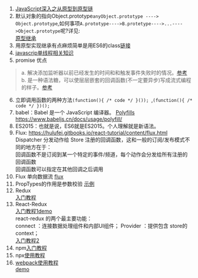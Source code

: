 1. [JavaScript深入之从原型到原型链](https://github.com/lwwjxz/Blog/blob/master/articles/%E6%B7%B1%E5%85%A5%E7%B3%BB%E5%88%97%E6%96%87%E7%AB%A0/JavaScript%E6%B7%B1%E5%85%A5%E4%B9%8B%E4%BB%8E%E5%8E%9F%E5%9E%8B%E5%88%B0%E5%8E%9F%E5%9E%8B%E9%93%BE.md)
2. 默认对象的指向Object.prototype`anyObject.prototype ----> Object.prototype`,如何事项`A.prototype---->B.protetype---->...---->Object.prototype`呢?详见:   
[原型继承](https://www.liaoxuefeng.com/wiki/001434446689867b27157e896e74d51a89c25cc8b43bdb3000/0014344997013405abfb7f0e1904a04ba6898a384b1e925000)  
3. 用原型实现继承有点麻烦简单是用ES6的class[链接](https://www.liaoxuefeng.com/wiki/001434446689867b27157e896e74d51a89c25cc8b43bdb3000/001458267339633fd3a83c597d04b5fb59f7d1f6792efb3000)  
4. [javascrip单线程相关知识](https://github.com/JChehe/blog/blob/master/posts/%E5%85%B3%E4%BA%8EJavaScript%E5%8D%95%E7%BA%BF%E7%A8%8B%E7%9A%84%E4%B8%80%E4%BA%9B%E4%BA%8B.md)  
5. promise 优点
  >a. 解决添加监听器以前已经发生的时间和和触发事件失败时的情况。[参考](https://developers.google.com/web/fundamentals/primers/promises?hl=zh-cn#whats-all-the-fuss-about)  
  >b. 是一种语法糖，可以使层层嵌套的回调函数(不一定要异步)写成流式编程的样子。[参考](https://stackoverflow.com/questions/26076511/handling-multiple-catches-in-promise-chain)   
6. 立即调用函数的两种方法`(function(){ /* code */ }()); `,`(function(){ /* code */ })(); `  
7. babel：Babel 是一个 JavaScript 编译器。
[Polyfills](https://blog.csdn.net/wang16510/article/details/8960312)  
https://www.babeljs.cn/docs/usage/polyfill/
8. ES2015：也就是说，ES6就是ES2015。个人理解就是新语法。  
9. Flux:
https://hulufei.gitbooks.io/react-tutorial/content/flux.html  
Dispatcher 分发动作给 Store 注册的回调函数，这和一般的订阅/发布模式不同的地方在于：  
回调函数不是订阅到某一个特定的事件/频道，每个动作会分发给所有注册的回调函数  
回调函数可以指定在其他回调之后调用  
7. Flux 单向数据流 [flux](https://hulufei.gitbooks.io/react-tutorial/content/flux.html)  
8. PropTypes的作用是参数校验  [示例](https://doc.react-china.org/docs/typechecking-with-proptypes.html)   
9. Redux   
[入门教程](https://segmentfault.com/a/1190000011474522)  
10. React-Redux   
[入门教程1](https://segmentfault.com/a/1190000010851224)[demo](https://github.com/lwwjxz/react-redux-test)    
react-redux 的两个最主要功能：  
connect ：连接数据处理组件和内部UI组件； 
Provider ：提供包含 store的context；  
[入门教程2](http://taobaofed.org/blog/2016/08/18/react-redux-connect/)  
11. npm[入门教程](https://blog.csdn.net/u011240877/article/details/76582670#%E4%BB%80%E4%B9%88%E6%98%AF-npm)  
12. npx[使用教程](https://juejin.im/post/5a9f5c43f265da238155293e)  
13. [webpack使用教程](https://blog.zfanw.com/webpack-tutorial/#%E5%AE%89%E8%A3%85-webpack)  
[demo](https://github.com/lwwjxz/webpack-demo)  


